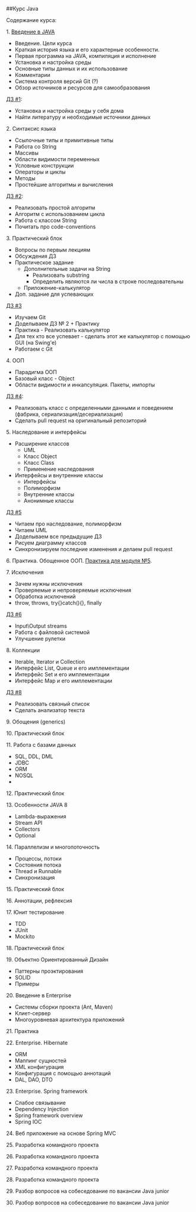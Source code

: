 ##Курс Java

Содержание курса:

1\. [Введение в JAVA](https://github.com/rxn1d/courses/blob/master/topic1/topic_1.md)
* Введение. Цели курса
* Краткая история языка и его характерные особенности.
* Первая программа на JAVA, компиляция и исполнение
* Установка и настройка среды
* Основные типы данных и их использование
* Комментарии
* Система контроля версий Git (?)
* Обзор источников и ресурсов для самообразования

[ДЗ #1](https://github.com/rxn1d/courses/blob/master/topic1/topic_1_home_work.md):
* Установка и настройка среды у себя дома
* Найти литературу и необходимые источники данных

2\. Синтаксис языка
* Ссылочные типы и примитивные типы
* Работа со String
* Массивы
* Области видимости переменных
* Условные конструкции
* Операторы и циклы
* Методы
* Простейшие алгоритмы и вычисления

[ДЗ #2](https://github.com/rxn1d/courses/blob/master/topic2/topic_2_home_work.md):
* Реализовать простой алгоритм
* Алгоритм с использованием цикла
* Работа с классом String
* Почитать про code-conventions

3\. Практический блок
* Вопросы по первым лекциям
* Обсуждения ДЗ
* Практическое задание
  - Дополнительные задачи на String
    + Реализовать substring
    + Определить являются ли числа в строке последовательны
  - Приложение-калькулятор
* Доп. задание для успевающих

[ДЗ #3](https://github.com/rxn1d/courses/blob/master/topic3/topic_3_home_work.md)
 * Изучаем Git
 * Доделываем ДЗ № 2 + Практику
 * Практика - Реализовать калькулятор
 * Для тех кто все успевает - сделать этот же калькулятор с помощью GUI (на Swing'e)
 * Работаем с Git

4\. ООП
* Парадигма ООП
* Базовый класс - Object
* Области видимости и инкапсуляция. Пакеты, импорты

[ДЗ #4](https://github.com/rxn1d/courses/blob/master/topic4/topic4_home_work.md):
* Реализовать класс с определенными данными и поведением (фабрика, сериализация/десериализация)
* Сделать pull request на оригинальный репозиторий

5\. Наследование и интерфейсы
* Расширение классов
  + UML
  + Класс Object
  + Класс Class
  + Применение наследования
* Интерфейсы и внутренние классы
  + Интерфейсы
  + Полиморфизм
  + Внутренние классы
  + Анонимные классы

[ДЗ #5](https://github.com/rxn1d/courses/blob/master/topic5/topic5_home_work.md)
 * Читаем про наследование, полиморфизм
 * Читаем UML
 * Доделываем все предыдущие ДЗ
 * Рисуем диаграмму классов
 * Синхронизируем последние изменения и делаем pull request

6\. Практика. Обощенное ООП. [Практика для модуля №5](https://github.com/rxn1d/courses/blob/master/topic5_practice/topic5_practice.md).

7\. Исключения
* Зачем нужны исключения
* Проверяемые и непроверяемые исключения
* Обработка исключений
* throw, throws, try{}catch(){}, finally

[ДЗ #6](https://github.com/rxn1d/courses/blob/master/topic6/topic6_home_work.md)
* Input\Output streams
* Работа с файловой системой
* Улучшение рулетки

8\. Коллекции
* Iterable, Iterator и Collection
* Интерфейс List, Queue и его имплементации
* Интерфейс Set и его имплементации
* Интерфейс Map и его имплементации

[ДЗ #8](https://github.com/rxn1d/courses/blob/master/topic8/topic8_home_work.md)
* Реализовать связный список
* Сделать анализатор текста

9\. Обощения (generics)

10\. Практический блок

11\. Работа с базами данных
* SQL, DDL, DML
* JDBC
* ORM
* NOSQL
*
12\. Практический блок

13\. Особенности JAVA 8
* Lambda-выражения
* Stream API
* Collectors
* Optional

14\. Параллелизм и многопоточность
* Процессы, потоки
* Состояния потока
* Thread и Runnable
* Синхронизация

15\. Практический блок

16\. Аннотации, рефлексия

17\. Юнит тестирование
* TDD
* JUnit
* Mockito

18\. Практический блок

19\. Объектно Ориентированный Дизайн
* Паттерны проэктирования
* SOLID
* Примеры

20\. Введение в Enterprise
* Системы сборки проекта (Ant, Maven)
* Клиет-сервер
* Многоуровневая архитектура приложений

21\. Практика

22\. Enterprise. Hibernate
* ORM
* Маппинг сущностей
* XML конфигурация
* Конфигурация с помощью аннотаций
* DAL, DAO, DTO

23\. Enterprise. Spring framework
* Слабое связывание
* Dependency Injection
* Spring framework overview
* Spring IOC

24\. Веб приложение на основе Spring MVC

25\. Разработка командного проекта

26\. Разработка командного проекта

27\. Разработка командного проекта

28\. Разработка командного проекта

29\. Разбор вопросов на собеседование по вакансии Java junior

30\. Разбор вопросов на собеседование по вакансии Java junior

















